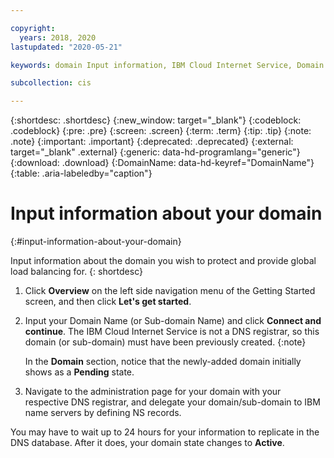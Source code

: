 ```yaml
---

copyright:
  years: 2018, 2020
lastupdated: "2020-05-21"

keywords: domain Input information, IBM Cloud Internet Service, Domain Name

subcollection: cis

---
```


{:shortdesc: .shortdesc}
{:new_window: target="_blank"}
{:codeblock: .codeblock}
{:pre: .pre}
{:screen: .screen}
{:term: .term}
{:tip: .tip}
{:note: .note}
{:important: .important}
{:deprecated: .deprecated}
{:external: target="_blank" .external}
{:generic: data-hd-programlang="generic"}
{:download: .download}
{:DomainName: data-hd-keyref="DomainName"}
{:table: .aria-labeledby="caption"}

# Input information about your domain
{:#input-information-about-your-domain}

Input information about the domain you wish to protect and provide global load balancing for.
{: shortdesc}

1. Click **Overview** on the left side navigation menu of the Getting Started screen, and then click **Let's get started**. 
1. Input your Domain Name (or Sub-domain Name) and click **Connect and continue**.
   The IBM Cloud Internet Service is not a DNS registrar, so this domain (or sub-domain) must have been previously created.
   {:note}

   In the **Domain** section, notice that the newly-added domain initially shows as a **Pending** state.    

1. Navigate to the administration page for your domain with your respective DNS registrar, and delegate your domain/sub-domain to IBM name servers by defining NS records.

You may have to wait up to 24 hours for your information to replicate in the DNS database. After it does, your domain state changes to **Active**.
